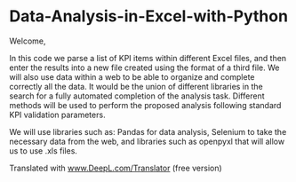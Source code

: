 # Data-Analysis-in-Excel-with-Python

Welcome,

In this code we parse a list of KPI items within different Excel files, and then enter the results into a new file created using the format of a third file.
We will also use data within a web to be able to organize and complete correctly all the data. It would be the union of different libraries in the search for a fully automated completion of the analysis task.
Different methods will be used to perform the proposed analysis following standard KPI validation parameters.


We will use libraries such as: Pandas for data analysis, Selenium to take the necessary data from the web, and libraries such as openpyxl that will allow us to use .xls files.

Translated with www.DeepL.com/Translator (free version)

